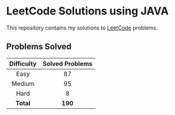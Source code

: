 # LeetCode Solutions using JAVA

This repository contains my solutions to [LeetCode](https://leetcode.com/) problems.

## Problems Solved

| Difficulty | Solved Problems |
|:----------:|:---------------:|
|    Easy    |       87        |
|   Medium   |       95        |
|    Hard    |        8        |
| **Total**  |     **190**     |
